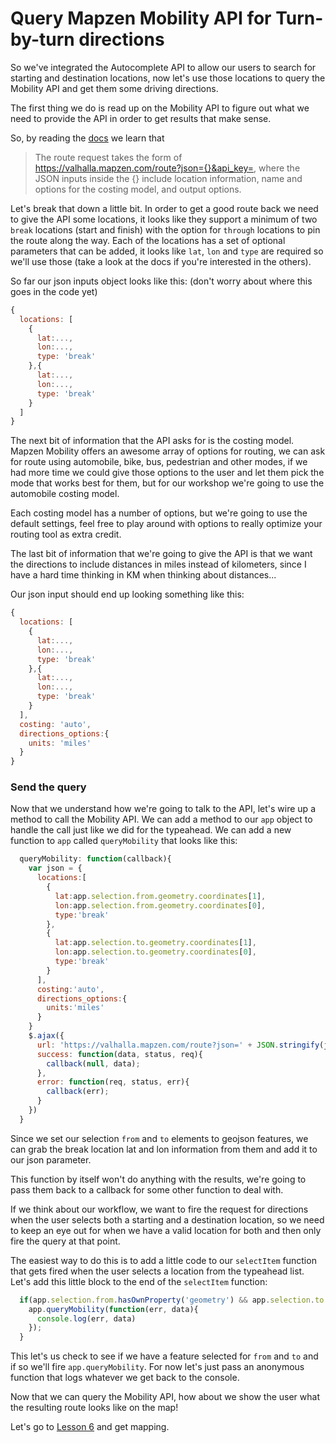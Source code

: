 # Query Mapzen Mobility API for Turn-by-turn directions

So we've integrated the Autocomplete API to allow our users to search for starting and destination locations, now let's use those locations to query the Mobility API and get them some driving directions.

The first thing we do is read up on the Mobility API to figure out what we need to provide the API in order to get results that make sense.

So, by reading the [docs](https://mapzen.com/documentation/mobility/turn-by-turn/api-reference/) we learn that

> The route request takes the form of https://valhalla.mapzen.com/route?json={}&api_key=, where the JSON inputs inside the {} include location information, name and options for the costing model, and output options. 

Let's break that down a little bit.  In order to get a good route back we need to give the API some locations, it looks like they support a minimum of two `break` locations (start and finish) with the option for `through` locations to pin the route along the way.  Each of the locations has a set of optional parameters that can be added, it looks like `lat`, `lon` and `type` are required so we'll use those (take a look at the docs if you're interested in the others).

So far our json inputs object looks like this: (don't worry about where this goes in the code yet)

``` javascript
{
  locations: [
    {
      lat:...,
      lon:...,
      type: 'break'
    },{
      lat:...,
      lon:...,
      type: 'break'
    }
  ]
}
```

The next bit of information that the API asks for is the costing model.  Mapzen Mobility offers an awesome array of options for routing, we can ask for route using automobile, bike, bus, pedestrian and other modes, if we had more time we could give those options to the user and let them pick the mode that works best for them, but for our workshop we're going to use the automobile costing model.

Each costing model has a number of options, but we're going to use the default settings, feel free to play around with options to really optimize your routing tool as extra credit.

The last bit of information that we're going to give the API is that we want the directions to include distances in miles instead of kilometers, since I have a hard time thinking in KM when thinking about distances...

Our json input should end up looking something like this:

``` javascript
{
  locations: [
    {
      lat:...,
      lon:...,
      type: 'break'
    },{
      lat:...,
      lon:...,
      type: 'break'
    }
  ],
  costing: 'auto',
  directions_options:{
    units: 'miles'
  }
}
```

### Send the query

Now that we understand how we're going to talk to the API, let's wire up a method to call the Mobility API.  We can add a method to our `app` object to handle the call just like we did for the typeahead.  We can add a new function to `app` called `queryMobility` that looks like this:

``` javascript
  queryMobility: function(callback){
    var json = {
      locations:[
        {
          lat:app.selection.from.geometry.coordinates[1],
          lon:app.selection.from.geometry.coordinates[0],
          type:'break'
        },
        {
          lat:app.selection.to.geometry.coordinates[1],
          lon:app.selection.to.geometry.coordinates[0],
          type:'break'
        }
      ],
      costing:'auto',
      directions_options:{
        units:'miles'
      }
    }
    $.ajax({
      url: 'https://valhalla.mapzen.com/route?json=' + JSON.stringify(json) + '&api_key=' + app.mapzenKey,
      success: function(data, status, req){
        callback(null, data);
      },
      error: function(req, status, err){
        callback(err);
      }
    })
  }
```

Since we set our selection `from` and `to` elements to geojson features, we can grab the break location lat and lon information from them and add it to our json parameter.

This function by itself won't do anything with the results, we're going to pass them back to a callback for some other function to deal with.  

If we think about our workflow, we want to fire the request for directions when the user selects both a starting and a destination location, so we need to keep an eye out for when we have a valid location for both and then only fire the query at that point.  

The easiest way to do this is to add a little code to our `selectItem` function that gets fired when the user selects a location from the typeahead list.  Let's add this little block to the end of the `selectItem` function:

``` javascript
  if(app.selection.from.hasOwnProperty('geometry') && app.selection.to.hasOwnProperty('geometry')){
    app.queryMobility(function(err, data){
      console.log(err, data)
    });
  }
```

This let's us check to see if we have a feature selected for `from` and `to` and if so we'll fire `app.queryMobility`.  For now let's just pass an anonymous function that logs whatever we get back to the console.

Now that we can query the Mobility API, how about we show the user what the resulting route looks like on the map!

Let's go to [Lesson 6]() and get mapping.